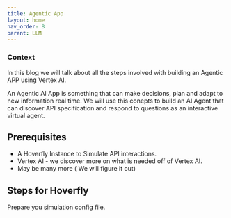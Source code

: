 ```yaml
---
title: Agentic App
layout: home
nav_order: 8
parent: LLM
---
```



### Context 

In this blog we will talk about all the steps involved with building an Agentic APP using Vertex AI.

An Agentic AI App is something that can make decisions, plan and adapt to new information real time. We will use this conepts to build an AI Agent that can discover API specification and respond to questions as an interactive virtual agent.


## Prerequisites

- A Hoverfly Instance to Simulate API interactions.
- Vertex AI - we discover more on what is needed off of Vertex AI.
- May be many more ( We will figure it out)

## Steps for Hoverfly

Prepare you simulation config file.



